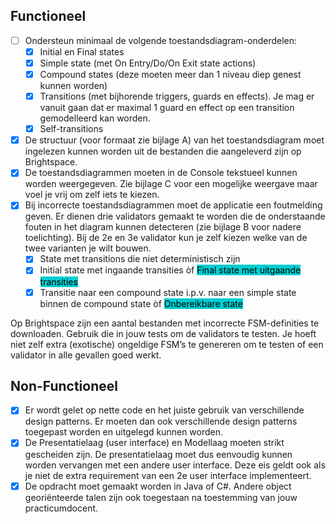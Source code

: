 ## Functioneel
- [ ] Ondersteun minimaal de volgende toestandsdiagram-onderdelen:
    - [X] Initial en Final states
    - [X] Simple state (met On Entry/Do/On Exit state actions)
    - [X] Compound states (deze moeten meer dan 1 niveau diep genest kunnen worden)
    - [X] Transitions (met bijhorende triggers, guards en effects). Je mag er vanuit gaan dat er
    maximal 1 guard en effect op een transition gemodelleerd kan worden.
    - [X] Self-transitions
- [X] De structuur (voor formaat zie bijlage A) van het toestandsdiagram moet ingelezen kunnen
worden uit de bestanden die aangeleverd zijn op Brightspace.
- [X] De toestandsdiagrammen moeten in de Console tekstueel kunnen worden weergegeven. Zie
bijlage C voor een mogelijke weergave maar voel je vrij om zelf iets te kiezen.
- [X] Bij incorrecte toestandsdiagrammen moet de applicatie een foutmelding geven. Er dienen
drie validators gemaakt te worden die de onderstaande fouten in het diagram kunnen
detecteren (zie bijlage B voor nadere toelichting). Bij de 2e en 3e validator kun je zelf kiezen
welke van de twee varianten je wilt bouwen.
    - [X] State met transitions die niet deterministisch zijn
    - [X] Initial state met ingaande transities òf <mark style="background: #00ced1!important">Final state met uitgaande transities</mark>
    - [X] Transitie naar een compound state i.p.v. naar een simple state binnen de compound state òf <mark style="background: #00ced1!important">Onbereikbare state</mark>

Op Brightspace zijn een aantal bestanden met incorrecte FSM-definities te downloaden. Gebruik die in jouw tests om de validators te testen. Je hoeft niet zelf extra (exotische) ongeldige FSM’s te genereren om te testen of een validator in alle gevallen goed werkt.

## Non-Functioneel
- [X] Er wordt gelet op nette code en het juiste gebruik van verschillende design patterns. Er
moeten dan ook verschillende design patterns toegepast worden en uitgelegd kunnen
worden.
- [X] De Presentatielaag (user interface) en Modellaag moeten strikt gescheiden zijn. De
presentatielaag moet dus eenvoudig kunnen worden vervangen met een andere user
interface. Deze eis geldt ook als je niet de extra requirement van een 2e user interface
implementeert.
- [x] De opdracht moet gemaakt worden in Java of C#. Andere object georiënteerde talen zijn ook
toegestaan na toestemming van jouw practicumdocent.